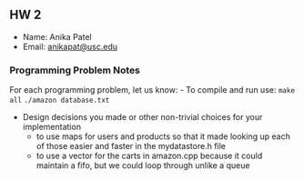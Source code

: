 ## HW 2

 - Name: Anika Patel
 - Email: anikapat@usc.edu 

### Programming Problem Notes

 For each programming problem, let us know:
	- To compile and run use:
		`make all`
		`./amazon database.txt` 
 - Design decisions you made or other non-trivial choices for your implementation
	- to use maps for users and products so that it made looking up each of those easier and faster in the mydatastore.h file 
	- to use a vector for the carts in amazon.cpp because it could maintain a fifo, but we could loop through unlike a queue

